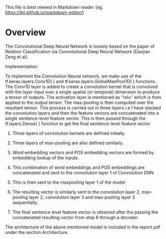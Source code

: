 This file is best viewed in Markdown reader (eg. https://jbt.github.io/markdown-editor/)

# Overview


The Convolutional Deep Neural Network is loosely based on the paper of Relation Classification via Convolutional Deep Neural Network [Daojian Zeng et al].

Implementation:

To implement the Convolution Neural network, we make use of the tf.keras.layers.Conv1D( ) and  tf.keras.layers.GlobalMaxPool1D( ) functions. The Conv1D layer is added to create a convolution kernel that is convolved with the layer input over a single spatial (or temporal) dimension to produce a tensor of outputs. The activation layer is mentioned as “relu” which is then applied to the output tensor. The max-pooling is then computed over the resultant tensor. This process is carried out in three layers i.e I have stacked the convolution layers and then the feature vectors are concatenated into a single sentence-level feature vector. This is then passed through the tf.layers.Dense( ) function to get the final sentence-level feature vector.

1. Three layers of convolution kernels are defined initially.

2. Three layers of max-pooling are also defined similarly.

3. Word embedding vectors and POS embedding vectors are formed by embedding lookup of the inputs.

4. This combination of word embeddings and POS embeddings are concatenated and sent to the convolution layer 1 of Convolution DNN 

5. This is then sent to the maxpooling layer 1 of the model

6. The resulting vector is similarly sent to the convolution layer 2, max-pooling layer 2, convolution layer 3 and max-pooling layer 3 sequentially.

7. The final sentence level feature vector is obtained after the passing the concatenated resulting vector from step 6 through a decoder.

The architecture of the above mentioned model is included in the report.pdf under the section Architecture.

